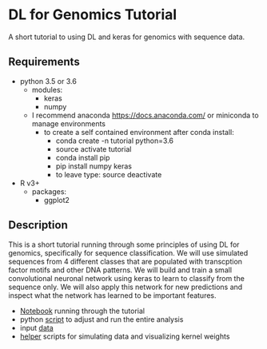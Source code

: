 # DL for Genomics Tutorial
A short tutorial to using DL and keras for genomics with sequence data.

## Requirements
* python 3.5 or 3.6
  * modules:
    * keras
    * numpy
  * I recommend anaconda https://docs.anaconda.com/ or miniconda to manage environments
    * to create a self contained environment after conda install:
      * conda create -n tutorial python=3.6
      * source activate tutorial
      * conda install pip
      * pip install numpy keras
      * to leave type: source deactivate
* R v3+
  * packages:
    * ggplot2 
   
## Description
This is a short tutorial running through some principles of using DL for genomics, specifically for sequence classification. We will use simulated sequences from 4 different classes that are populated with transcption factor motifs and other DNA patterns. We will build and train a small convolutional neuronal network using keras to learn to classify from the sequence only. We will also apply this network for new predictions and inspect what the network has learned to be important features.

* [Notebook](./dl_for_genomics_tutorial_notebook.md) running through the tutorial
* python [script](./dl_intro.py) to adjust and run the entire analysis
* input [data](./data)
* [helper](./helper) scripts for simulating data and visualizing kernel weights
